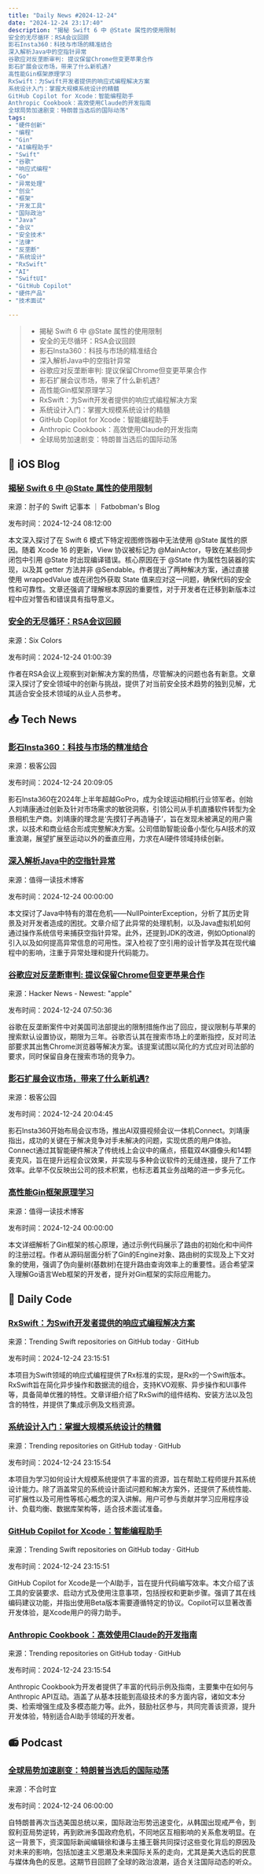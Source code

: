 ```yaml
---
title: "Daily News #2024-12-24"
date: "2024-12-24 23:17:40"
description: "揭秘 Swift 6 中 @State 属性的使用限制
安全的无尽循环：RSA会议回顾
影石Insta360：科技与市场的精准结合
深入解析Java中的空指针异常
谷歌应对反垄断审判: 提议保留Chrome但变更苹果合作
影石扩展会议市场，带来了什么新机遇?
高性能Gin框架原理学习
RxSwift：为Swift开发者提供的响应式编程解决方案
系统设计入门：掌握大规模系统设计的精髓
GitHub Copilot for Xcode：智能编程助手
Anthropic Cookbook：高效使用Claude的开发指南
全球局势加速剧变：特朗普当选后的国际动荡"
tags: 
- "硬件创新"
- "编程"
- "Gin"
- "AI编程助手"
- "Swift"
- "谷歌"
- "响应式编程"
- "Go"
- "异常处理"
- "创业"
- "框架"
- "开发工具"
- "国际政治"
- "Java"
- "会议"
- "安全技术"
- "法律"
- "反垄断"
- "系统设计"
- "RxSwift"
- "AI"
- "SwiftUI"
- "GitHub Copilot"
- "硬件产品"
- "技术面试"

---
```


> - 揭秘 Swift 6 中 @State 属性的使用限制
> - 安全的无尽循环：RSA会议回顾
> - 影石Insta360：科技与市场的精准结合
> - 深入解析Java中的空指针异常
> - 谷歌应对反垄断审判: 提议保留Chrome但变更苹果合作
> - 影石扩展会议市场，带来了什么新机遇?
> - 高性能Gin框架原理学习
> - RxSwift：为Swift开发者提供的响应式编程解决方案
> - 系统设计入门：掌握大规模系统设计的精髓
> - GitHub Copilot for Xcode：智能编程助手
> - Anthropic Cookbook：高效使用Claude的开发指南
> - 全球局势加速剧变：特朗普当选后的国际动荡

## 🍎 iOS Blog

### [揭秘 Swift 6 中 @State 属性的使用限制](https://fatbobman.com/zh/posts/why-certain-view-modifiers-in-swift-6-cannot-usethe-state-property/)

来源：肘子的 Swift 记事本 ｜ Fatbobman's Blog

发布时间：2024-12-24 08:12:00

本文深入探讨了在 Swift 6 模式下特定视图修饰器中无法使用 @State 属性的原因。随着 Xcode 16 的更新，View 协议被标记为 @MainActor，导致在某些同步闭包中引用 @State 时出现编译错误。核心原因在于 @State 作为属性包装器的实现，以及其 getter 方法并非 @Sendable。作者提出了两种解决方案，通过直接使用 wrappedValue 或在闭包外获取 State 值来应对这一问题，确保代码的安全性和可靠性。文章还强调了理解根本原因的重要性，对于开发者在迁移到新版本过程中应对警告和错误具有指导意义。

### [安全的无尽循环：RSA会议回顾](https://sixcolors.com/feed-only/2024/12/the-infinite-loop-of-security-3/)

来源：Six Colors

发布时间：2024-12-24 01:00:39

作者在RSA会议上观察到对新解决方案的热情，尽管解决的问题也各有新意。文章深入探讨了安全领域中的创新与挑战，提供了对当前安全技术趋势的独到见解，尤其适合安全技术领域的从业人员参考。

## 📥 Tech News

### [影石Insta360：科技与市场的精准结合](http://www.geekpark.net/news/344608)

来源：极客公园

发布时间：2024-12-24 20:09:05

影石Insta360在2024年上半年超越GoPro，成为全球运动相机行业领军者。创始人刘靖康通过创新及针对市场需求的敏锐洞察，引领公司从手机直播软件转型为全景相机生产商。刘靖康的理念是‘先摸钉子再造锤子’，旨在发现未被满足的用户需求，以技术和商业结合形成完整解决方案。公司借助智能设备小型化与AI技术的双重浪潮，展望扩展至运动以外的垂直应用，力求在AI硬件领域持续创新。

### [深入解析Java中的空指针异常](https://mp.weixin.qq.com/s/2AfUT0TcpOkZ34MSDgu1gA)

来源：值得一读技术博客

发布时间：2024-12-24 00:00:00

本文探讨了Java中特有的潜在危机——NullPointerException，分析了其历史背景及对开发者造成的困扰。文章介绍了此异常的处理机制，以及Java虚拟机如何通过操作系统信号来捕获空指针异常。此外，还提到JDK的改进，例如Optional的引入以及如何提高异常信息的可用性。深入检视了空引用的设计哲学及其在现代编程中的影响，注重于异常处理和提升代码能力。

### [谷歌应对反垄断审判: 提议保留Chrome但变更苹果合作](https://www.theverge.com/2024/12/23/24328087/google-proposed-final-judgement-search-monopoly-antitrust-default-contracts)

来源：Hacker News - Newest: "apple"

发布时间：2024-12-24 07:50:36

谷歌在反垄断案件中对美国司法部提出的限制措施作出了回应，提议限制与苹果的搜索默认设置协议，期限为三年。谷歌否认其在搜索市场上的垄断指控，反对司法部要求其出售Chrome浏览器等解决方案。该提案试图以简化的方式应对司法部的要求，同时保留自身在搜索市场的竞争力。

### [影石扩展会议市场，带来了什么新机遇?](http://www.geekpark.net/news/344607)

来源：极客公园

发布时间：2024-12-24 20:04:45

影石Insta360开始布局会议市场，推出AI双摄视频会议一体机Connect。刘靖康指出，成功的关键在于解决竞争对手未解决的问题，实现优质的用户体验。Connect通过其智能硬件解决了传统线上会议中的痛点，搭载双4K摄像头和14颗麦克风，旨在提升远程会议效果，并实现与多种会议软件的无缝连接，提升了工作效率。此举不仅反映出公司的技术积累，也标志着其业务战略的进一步多元化。

### [高性能Gin框架原理学习](https://mp.weixin.qq.com/s/T-rJjiyvp5dIdnGIVY-OcA)

来源：值得一读技术博客

发布时间：2024-12-24 00:00:00

本文详细解析了Gin框架的核心原理，通过示例代码展示了路由的初始化和中间件的注册过程。作者从源码层面分析了Gin的Engine对象、路由树的实现及上下文对象的使用，强调了伪向量树(基数树)在提升路由查询效率上的重要性。适合希望深入理解Go语言Web框架的开发者，提升对Gin框架的实际应用能力。

## 💾 Daily Code

### [RxSwift：为Swift开发者提供的响应式编程解决方案](https://github.com/ReactiveX/RxSwift)

来源：Trending Swift repositories on GitHub today · GitHub

发布时间：2024-12-24 23:15:51

本项目为Swift领域的响应式编程提供了Rx标准的实现，是Rx的一个Swift版本。RxSwift旨在简化异步操作和数据流的组合，支持KVO观察、异步操作和UI事件等，具备简单优雅的特性。文章详细介绍了RxSwift的组件结构、安装方法以及包含的特性，并提供了集成示例及文档资源。

### [系统设计入门：掌握大规模系统设计的精髓](https://github.com/donnemartin/system-design-primer)

来源：Trending repositories on GitHub today · GitHub

发布时间：2024-12-24 23:15:54

本项目为学习如何设计大规模系统提供了丰富的资源，旨在帮助工程师提升其系统设计能力。除了涵盖常见的系统设计面试问题和解决方案外，还提供了系统性能、可扩展性以及可用性等核心概念的深入讲解。用户可参与贡献并学习应用程序设计、负载均衡、数据库架构等，适合技术面试准备。

### [GitHub Copilot for Xcode：智能编程助手](https://github.com/github/CopilotForXcode)

来源：Trending Swift repositories on GitHub today · GitHub

发布时间：2024-12-24 23:15:51

GitHub Copilot for Xcode是一个AI助手，旨在提升代码编写效率。本文介绍了该工具的安装要求、启动方式及使用注意事项，包括授权和更新步骤。强调了其在线编码建议功能，并指出使用Beta版本需要遵循特定的协议。Copilot可以显著改善开发体验，是Xcode用户的得力助手。

### [Anthropic Cookbook：高效使用Claude的开发指南](https://github.com/anthropics/anthropic-cookbook)

来源：Trending repositories on GitHub today · GitHub

发布时间：2024-12-24 23:15:54

Anthropic Cookbook为开发者提供了丰富的代码示例及指南，主要集中在如何与Anthropic API互动。涵盖了从基本技能到高级技术的多方面内容，诸如文本分类、检索增强生成及多模态能力等。此外，鼓励社区参与，共同完善该资源，提升开发体验，特别适合AI助手领域的开发者。

## 📻 Podcast

### [全球局势加速剧变：特朗普当选后的国际动荡](https://www.xiaoyuzhoufm.com/episode/676971f415a5fd520ef4f853)

来源：不合时宜

发布时间：2024-12-24 06:00:00

自特朗普再次当选美国总统以来，国际政治形势迅速变化，从韩国出现戒严令，到叙利亚局势逆转，再到欧洲多国政府危机，不同地区互相影响的关系愈发明显。在这一背景下，资深国际新闻编辑徐和谦与主播王磬共同探讨这些变化背后的原因及对未来的影响，包括加速主义思潮及未来国际关系的走向，尤其是美大选后的民意与媒体角色的反思。这期节目回顾了全球的政治浪潮，适合关注国际动态的听众。
